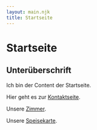 ```yaml
---
layout: main.njk
title: Startseite
---
```


Startseite
==========

Unterüberschrift
----------------

Ich bin der Content der Startseite.

Hier geht es zur [Kontaktseite](kontakt/).

Unsere [Zimmer](zimmer/).

Unsere [Speisekarte](speisekarte/).
